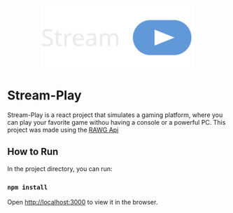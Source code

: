 <p align="center">
  <img src="src/assets/stream-play.svg" width="350" title="stream-play">
</p>

# Stream-Play

Stream-Play is a react project that simulates a gaming platform, where you can play your favorite game withou having a console or a powerful PC. This project was made using the [RAWG Api](https://api.rawg.io/docs/)

## How to Run

In the project directory, you can run:

### `npm install`

Open [http://localhost:3000](http://localhost:3000) to view it in the browser.
